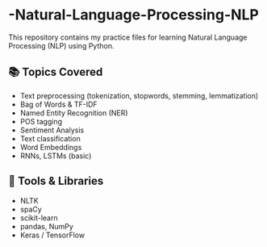 # -Natural-Language-Processing-NLP

This repository contains my practice files for learning Natural Language Processing (NLP) using Python.

## 📚 Topics Covered

- Text preprocessing (tokenization, stopwords, stemming, lemmatization)
- Bag of Words & TF-IDF
- Named Entity Recognition (NER)
- POS tagging
- Sentiment Analysis
- Text classification 
- Word Embeddings
- RNNs, LSTMs (basic)

  
## 🔧 Tools & Libraries

- NLTK
- spaCy
- scikit-learn
- pandas, NumPy
- Keras / TensorFlow

